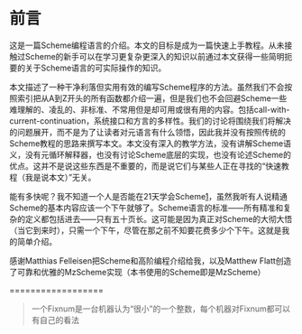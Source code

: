 前言
==================
这是一篇Scheme编程语言的介绍。本文的目标是成为一篇快速上手教程。从未接触过Scheme的新手可以在学习更复杂更深入的知识以前通过本文获得一些简明扼要的关于Scheme语言的可实际操作的知识。

本文描述了一种干净利落但实用有效的编写Scheme程序的方法。虽然我们不会按照索引把从A到Z开头的所有函数都介绍一遍，但是我们也不会回避Scheme一些难理解的、凌乱的、非标准、不常用但是却可用或很有用的内容。包括call-with-current-continuation，系统接口和方言的多样性。我们的讨论将围绕我们将解决的问题展开，而不是为了让读者对元语言有什么领悟，因此我并没有按照传统的Scheme教程的思路来撰写本文。本文没有深入的教学方法，没有讲解Scheme语义，没有元循环解释器，也没有讨论Scheme底层的实现，也没有论述Scheme的优点。这并不是说这些东西是不重要的，而是说它们与某些人正在寻找的“快速教程（我是说本文）”无关。

能有多快呢？我不知道一个人是否能在21天学会Scheme<a name="f1" href="#foot-note-1">1</a>，虽然我听有人说精通Scheme的基本内容应该一个下午就够了。Scheme语言的标准——所有精准和复杂的定义都包括进去——只有五十页长。这可能是因为真正对Scheme的大彻大悟（当它到来时），只需一个下午，尽管在那之前不知要花费多少个下午。这就是我的简单介绍。

感谢Matthias Felleisen把Scheme和高阶编程介绍给我，以及Matthew Flatt创造了可靠和优雅的MzScheme实现（本书使用的Scheme即是MzScheme）

==================
>一个Fixnum是一台机器认为“很小”的一个整数，每个机器对Fixnum都可以有自己的看法
